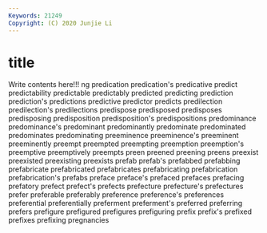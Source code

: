 ```yaml
---
Keywords: 21249
Copyright: (C) 2020 Junjie Li
---
```


# title

Write contents here!!!
ng 
predication 
predication's 
predicative 
predict
predictability 
predictable 
predictably 
predicted 
predicting 
prediction 
prediction's 
predictions 
predictive 
predictor
predicts 
predilection 
predilection's 
predilections 
predispose 
predisposed 
predisposes 
predisposing 
predisposition 
predisposition's
predispositions 
predominance 
predominance's 
predominant 
predominantly 
predominate 
predominated 
predominates 
predominating 
preeminence
preeminence's 
preeminent 
preeminently 
preempt 
preempted 
preempting 
preemption 
preemption's 
preemptive 
preemptively
preempts 
preen 
preened 
preening 
preens 
preexist 
preexisted 
preexisting 
preexists 
prefab
prefab's 
prefabbed 
prefabbing 
prefabricate 
prefabricated 
prefabricates 
prefabricating 
prefabrication 
prefabrication's 
prefabs
preface 
preface's 
prefaced 
prefaces 
prefacing 
prefatory 
prefect 
prefect's 
prefects 
prefecture
prefecture's 
prefectures 
prefer 
preferable 
preferably 
preference 
preference's 
preferences 
preferential 
preferentially
preferment 
preferment's 
preferred 
preferring 
prefers 
prefigure 
prefigured 
prefigures 
prefiguring 
prefix
prefix's 
prefixed 
prefixes 
prefixing 
pregnancies 
